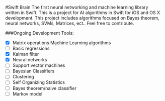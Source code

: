 #Swift Brain
The first neural networking and machine learning library written in Swift. This is a project for AI algorithms in Swift for iOS and OS X development. This project includes algorithms focused on Bayes theorem, neural networks, SVMs, Matrices, ect.. Feel free to contribute.

###Ongoing Development
  Tools:
- [x] Matrix operations
 Machine Learning algorithms
- [ ] Basic regressions
- [x] Kalman filter 
- [x] Neural networks
- [ ] Support vector machines
- [ ] Bayesian Classifiers 
- [ ] Clustering
- [ ] Self Organizing
 Statistics
- [ ]  Bayes theorem/naive classifier
- [ ]  Markov model
